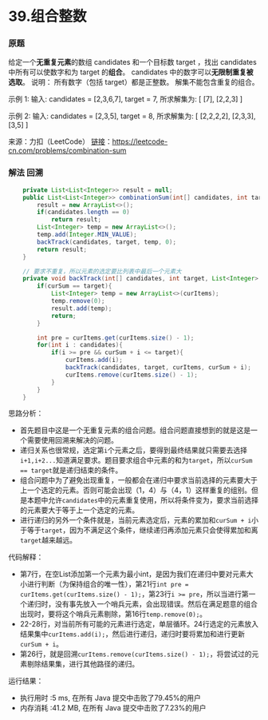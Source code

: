 # 39.组合整数

### 原题

给定一个**无重复元素**的数组 candidates 和一个目标数 target ，找出 candidates 中所有可以使数字和为 target 的**组合**。
candidates 中的数字可以**无限制重复被选取**。
说明：
所有数字（包括 target）都是正整数。
解集不能包含重复的组合。

示例 1:
输入: candidates = [2,3,6,7], target = 7,
所求解集为:
[
  [7],
  [2,2,3]
]

示例 2:
输入: candidates = [2,3,5], target = 8,
所求解集为:
[
  [2,2,2,2],
  [2,3,3],
  [3,5]
]

来源：力扣（LeetCode）
[链接](https://leetcode-cn.com/problems/combination-sum)：https://leetcode-cn.com/problems/combination-sum

### 解法 回溯

```java
	private List<List<Integer>> result = null;
    public List<List<Integer>> combinationSum(int[] candidates, int target) {
        result = new ArrayList<>();
        if(candidates.length == 0)
            return result;
        List<Integer> temp = new ArrayList<>();
        temp.add(Integer.MIN_VALUE);
        backTrack(candidates, target, temp, 0);
        return result;
    }

    // 要求不重复，所以元素的选定要比列表中最后一个元素大
    private void backTrack(int[] candidates, int target, List<Integer> curItems, int curSum){
        if(curSum == target){
            List<Integer> temp = new ArrayList<>(curItems);
            temp.remove(0);
            result.add(temp);
            return;
        }

        int pre = curItems.get(curItems.size() - 1);
        for(int i : candidates){
            if(i >= pre && curSum + i <= target){
                curItems.add(i);
                backTrack(candidates, target, curItems, curSum + i);
                curItems.remove(curItems.size() - 1);
            }
        }
    }
```

思路分析：

* 首先题目中这是一个无重复元素的组合问题。组合问题直接想到的就是这是一个需要使用回溯来解决的问题。
* 递归关系也很常规，选定第`i`个元素之后，要得到最终结果就只需要去选择`i+1,i+2...`知道满足要求。题目要求组合中元素的和为`target`，所以`curSum == target`就是递归结束的条件。
* 组合问题中为了避免出现重复，一般都会在递归中要求当前选择的元素要大于上一个选定的元素。否则可能会出现（1，4）与（4，1）这样重复的组别。但是本题中允许`candidates`中的元素重复使用，所以将条件变为，要求当前选择的元素要大于等于上一个选定的元素。
* 进行递归的另外一个条件就是，当前元素选定后，元素的累加和`curSum + i`小于等于`target`，因为不满足这个条件，继续递归再添加元素只会使得累加和离`target`越来越远。

代码解释：

* 第7行，在空List添加第一个元素为最小int，是因为我们在递归中要对元素大小进行判断（为保持组合的唯一性），第21行`int pre = curItems.get(curItems.size() - 1);`，第23行`i >= pre`，所以当进行第一个递归时，没有事先放入一个哨兵元素，会出现错误。然后在满足题意的组合出现时，要将这个哨兵元素剔除，第16行`temp.remove(0);`。
* 22-28行，对当前所有可能的元素进行选定，单层循环。24行选定的元素放入结果集中`curItems.add(i);`，然后进行递归，递归时要将累加和进行更新` curSum + i`。
* 第26行，就是回溯`curItems.remove(curItems.size() - 1);`，将尝试过的元素剔除结果集，进行其他路径的递归。

运行结果：
* 执行用时 :5 ms, 在所有 Java 提交中击败了79.45%的用户
* 内存消耗 :41.2 MB, 在所有 Java 提交中击败了7.23%的用户